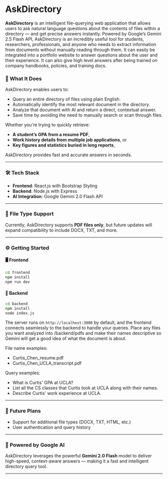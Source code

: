 # AskDirectory

**AskDirectory** is an intelligent file-querying web application that allows users to ask natural language questions about the contents of files within a directory — and get precise answers instantly. Powered by Google’s Gemini 2.5 Flash API, AskDirectory is an incredibly useful tool for students, researchers, professionals, and anyone who needs to extract information from documents without manually reading through them. It can easily be integrated into a portfolio website to answer questions about the user and their experience. It can also give high level answers after being trained on company handbooks, policies, and training docs.

### 🚀 What It Does

AskDirectory enables users to:

- Query an entire directory of files using plain English.
- Automatically identify the most relevant document in the directory.
- Analyze that document with AI and return a direct, contextual answer.
- Save time by avoiding the need to manually search or scan through files.

Whether you're trying to quickly retrieve:

- **A student’s GPA from a resume PDF**,
- **Work history details from multiple job applications**, or
- **Key figures and statistics buried in long reports**,

AskDirectory provides fast and accurate answers in seconds.

---

### 🛠 Tech Stack

- **Frontend**: React.js with Bootstrap Styling
- **Backend**: Node.js with Express
- **AI Integration**: Google Gemini 2.0 Flash API

---

### 📂 File Type Support

Currently, AskDirectory supports **PDF files only**, but future updates will expand compatibility to include DOCX, TXT, and more.

---

### ⚙️ Getting Started

#### 🖥️ Frontend

```bash
cd frontend
npm install
npm run dev
```

#### 🧠 Backend

```bash
cd backend
npm install
node index.js
```

The server runs on `http://localhost:3000` by default, and the frontend connects seamlessly to the backend to handle your queries. Place any files you want analyzed into /backend/pdfs and make their names descriptive so Gemini will get a good idea of what the document is about.

File name examples:

- Curtis_Chen_resume.pdf
- Curtis_Chen_UCLA_transcript.pdf
  <br>

Query examples:

- What is Curtis' GPA at UCLA?
- List all the CS classes that Curtis took at UCLA along with their names.
- Describe Curtis' work experience at UCLA.

---

### 🌟 Future Plans

- Support for additional file types (DOCX, TXT, HTML, etc.)
- User authentication and query history

---

### 🤖 Powered by Google AI

AskDirectory leverages the powerful **Gemini 2.0 Flash** model to deliver high-speed, context-aware answers — making it a fast and intelligent directory query tool.

---
